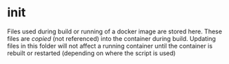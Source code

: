 # init

Files used during build or running of a docker image are stored here. These files are *copied* (not referenced) into the container during build. Updating files in this folder will not affect a running container until the container is rebuilt or restarted (depending on where the script is used)